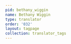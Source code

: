 ```yaml
---
pid: bethany_wiggin
name: Bethany Wiggin
type: translator
order: '032'
layout: tagpage
collection: translator_tags
---
```

